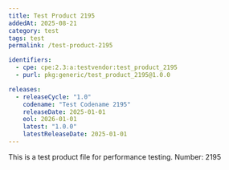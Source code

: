 ```yaml
---
title: Test Product 2195
addedAt: 2025-08-21
category: test
tags: test
permalink: /test-product-2195

identifiers:
  - cpe: cpe:2.3:a:testvendor:test_product_2195
  - purl: pkg:generic/test_product_2195@1.0.0

releases:
  - releaseCycle: "1.0"
    codename: "Test Codename 2195"
    releaseDate: 2025-01-01
    eol: 2026-01-01
    latest: "1.0.0"
    latestReleaseDate: 2025-01-01
---
```


This is a test product file for performance testing. Number: 2195
